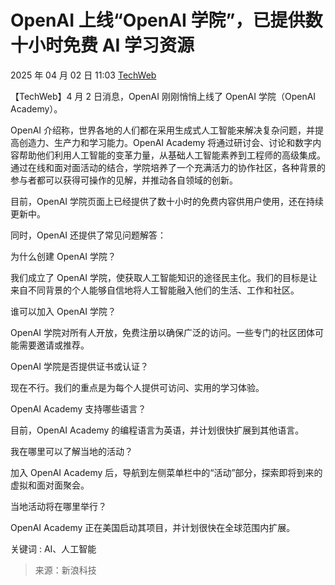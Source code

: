 # OpenAI 上线“OpenAI 学院”，已提供数十小时免费 AI 学习资源

2025 年 04 月 02 日 11:03 [TechWeb](https://www.techweb.com.cn/it/2025-04-02/2959052.shtml)

【TechWeb】4 月 2 日消息，OpenAI 刚刚悄悄上线了 OpenAI 学院（OpenAI Academy）。

OpenAI 介绍称，世界各地的人们都在采用生成式人工智能来解决复杂问题，并提高创造力、生产力和学习能力。OpenAI Academy 将通过研讨会、讨论和数字内容帮助他们利用人工智能的变革力量，从基础人工智能素养到工程师的高级集成。通过在线和面对面活动的结合，学院培养了一个充满活力的协作社区，各种背景的参与者都可以获得可操作的见解，并推动各自领域的创新。

目前，OpenAI 学院页面上已经提供了数十小时的免费内容供用户使用，还在持续更新中。

同时，OpenAI 还提供了常见问题解答：

为什么创建 OpenAI 学院？

我们成立了 OpenAI 学院，使获取人工智能知识的途径民主化。我们的目标是让来自不同背景的个人能够自信地将人工智能融入他们的生活、工作和社区。

谁可以加入 OpenAI 学院？

OpenAI 学院对所有人开放，免费注册以确保广泛的访问。一些专门的社区团体可能需要邀请或推荐。

OpenAI 学院是否提供证书或认证？

现在不行。我们的重点是为每个人提供可访问、实用的学习体验。

OpenAI Academy 支持哪些语言？

目前，OpenAI Academy 的编程语言为英语，并计划很快扩展到其他语言。

我在哪里可以了解当地的活动？

加入 OpenAI Academy 后，导航到左侧菜单栏中的“活动”部分，探索即将到来的虚拟和面对面聚会。

当地活动将在哪里举行？

OpenAI Academy 正在美国启动其项目，并计划很快在全球范围内扩展。

关键词 : AI、人工智能

> 来源：新浪科技
